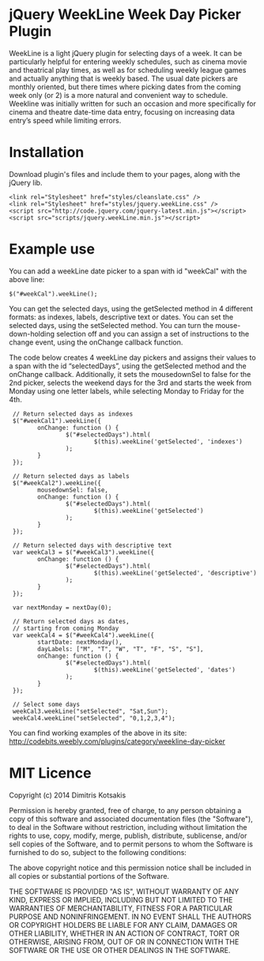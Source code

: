 # jQuery WeekLine Week Day Picker Plugin

WeekLine is a light jQuery plugin for selecting days of a week. It can be particularly helpful for entering weekly schedules, such as cinema movie and theatrical play times, as well as for scheduling weekly league games and actually anything that is weekly based. The usual date pickers are monthly oriented, but there times where picking dates from the coming week only (or 2) is a more natural and convenient way to schedule. Weekline was initially written for such an occasion and more specifically for cinema and theatre date-time data entry, focusing on increasing data entry’s speed while limiting errors.

# Installation

Download plugin's files and include them to your pages, along with the jQuery lib.

    <link rel="Stylesheet" href="styles/cleanslate.css" />
    <link rel="Stylesheet" href="styles/jquery.weekLine.css" />
    <script src="http://code.jquery.com/jquery-latest.min.js"></script>
    <script src="scripts/jquery.weekLine.min.js"></script>

# Example use

You can add a weekLine date picker to a span with id "weekCal" with the above line:

    $("#weekCal").weekLine();

You can get the selected days, using the getSelected method in 4 different formats: as indexes, labels, descriptive text or dates. You can set the selected days, using the setSelected method. You can turn the mouse-down-holding selection off and you can assign a set of instructions to the change event, using the onChange callback function.

The code below creates 4 weekLine day pickers and assigns their values to a span with the id “selectedDays”, using the getSelected method and the onChange callback. Additionally, it sets the mousedownSel to false for the 2nd picker, selects the weekend days for the 3rd and starts the week from Monday using one letter labels, while selecting Monday to Friday for the 4th.

     // Return selected days as indexes
     $("#weekCal1").weekLine({
            onChange: function () {
                    $("#selectedDays").html(
                            $(this).weekLine('getSelected', 'indexes')
                    );
            }
     });
    
     // Return selected days as labels
     $("#weekCal2").weekLine({
            mousedownSel: false,
            onChange: function () {
                    $("#selectedDays").html(
                            $(this).weekLine('getSelected')
                    );
            }
     });
    
     // Return selected days with descriptive text
     var weekCal3 = $("#weekCal3").weekLine({
            onChange: function () {
                    $("#selectedDays").html(
                            $(this).weekLine('getSelected', 'descriptive')
                    );
            }
     });
    
     var nextMonday = nextDay(0);
    
     // Return selected days as dates,
     // starting from coming Monday
     var weekCal4 = $("#weekCal4").weekLine({
            startDate: nextMonday(),
            dayLabels: ["M", "T", "W", "T", "F", "S", "S"],
            onChange: function () {
                    $("#selectedDays").html(
                            $(this).weekLine('getSelected', 'dates')
                    );
            }
     });
    
     // Select some days
     weekCal3.weekLine("setSelected", "Sat,Sun");
     weekCal4.weekLine("setSelected", "0,1,2,3,4"); 

You can find working examples of the above in its site: http://codebits.weebly.com/plugins/category/weekline-day-picker

# MIT Licence

Copyright (c) 2014 Dimitris Kotsakis

Permission is hereby granted, free of charge, to any person obtaining a copy of this software and associated documentation files (the "Software"), to deal in the Software without restriction, including without limitation the rights to use, copy, modify, merge, publish, distribute, sublicense, and/or sell copies of the Software, and to permit persons to whom the Software is furnished to do so, subject to the following conditions:

The above copyright notice and this permission notice shall be included in all copies or substantial portions of the Software.

THE SOFTWARE IS PROVIDED "AS IS", WITHOUT WARRANTY OF ANY KIND, EXPRESS OR IMPLIED, INCLUDING BUT NOT LIMITED TO THE WARRANTIES OF MERCHANTABILITY, FITNESS FOR A PARTICULAR PURPOSE AND NONINFRINGEMENT. IN NO EVENT SHALL THE AUTHORS OR COPYRIGHT HOLDERS BE LIABLE FOR ANY CLAIM, DAMAGES OR OTHER LIABILITY, WHETHER IN AN ACTION OF CONTRACT, TORT OR OTHERWISE, ARISING FROM, OUT OF OR IN CONNECTION WITH THE SOFTWARE OR THE USE OR OTHER DEALINGS IN THE SOFTWARE. 